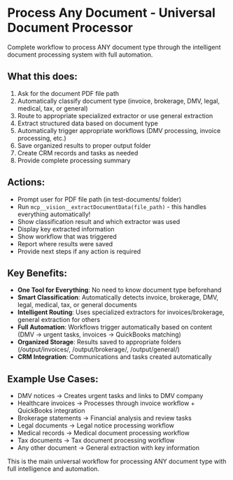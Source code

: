 # Process Any Document - Universal Document Processor

Complete workflow to process ANY document type through the intelligent document processing system with full automation.

## What this does:
1. Ask for the document PDF file path
2. Automatically classify document type (invoice, brokerage, DMV, legal, medical, tax, or general)
3. Route to appropriate specialized extractor or use general extraction
4. Extract structured data based on document type
5. Automatically trigger appropriate workflows (DMV processing, invoice processing, etc.)
6. Save organized results to proper output folder
7. Create CRM records and tasks as needed
8. Provide complete processing summary

## Actions:
- Prompt user for PDF file path (in test-documents/ folder)
- Run `mcp__vision__extractDocumentData(file_path)` - this handles everything automatically!
- Show classification result and which extractor was used
- Display key extracted information
- Show workflow that was triggered
- Report where results were saved
- Provide next steps if any action is required

## Key Benefits:
- **One Tool for Everything**: No need to know document type beforehand
- **Smart Classification**: Automatically detects invoice, brokerage, DMV, legal, medical, tax, or general documents
- **Intelligent Routing**: Uses specialized extractors for invoices/brokerage, general extraction for others
- **Full Automation**: Workflows trigger automatically based on content (DMV → urgent tasks, invoices → QuickBooks matching)
- **Organized Storage**: Results saved to appropriate folders (/output/invoices/, /output/brokerage/, /output/general/)
- **CRM Integration**: Communications and tasks created automatically

## Example Use Cases:
- DMV notices → Creates urgent tasks and links to DMV company
- Healthcare invoices → Processes through invoice workflow + QuickBooks integration
- Brokerage statements → Financial analysis and review tasks
- Legal documents → Legal notice processing workflow
- Medical records → Medical document processing workflow
- Tax documents → Tax document processing workflow
- Any other document → General extraction with key information

This is the main universal workflow for processing ANY document type with full intelligence and automation.